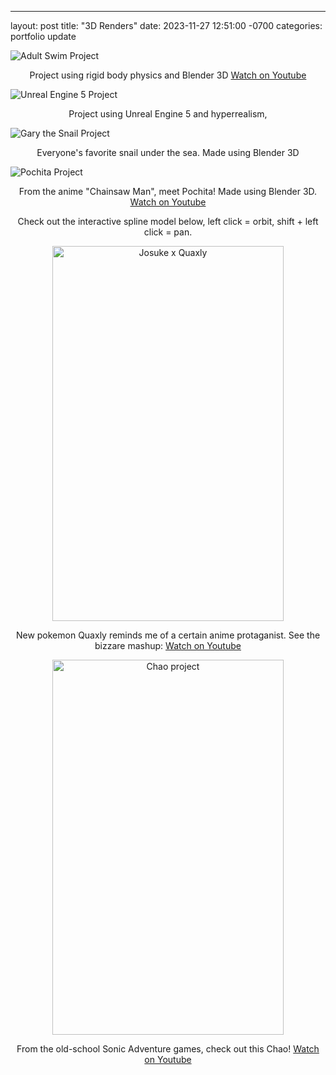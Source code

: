 ---
layout: post
title:  "3D Renders"
date:   2023-11-27 12:51:00 -0700
categories: portfolio update

<img 
	src="../../../As.png" 
	alt="Adult Swim Project" 
	title="Rigid body physics project" /> 
<center><p> Project using rigid body physics and Blender 3D 
<a href="https://youtu.be/IPh1gfI_ELg">Watch on Youtube</a> </p></center>

<img 
	src="../../../Scene_1_14.2856507.png" 
	alt="Unreal Engine 5 Project" 
	title="UE5 hyperrealism project" />
<center><p> Project using Unreal Engine 5 and hyperrealism, </p></center>

<img 
	src="../../../IMG_3608.PNG" 
	alt="Gary the Snail Project" 
	title="Gary the Snail 3D Model" />
<center><p> Everyone's favorite snail under the sea. Made using Blender 3D </p></center>

<img 
	src="../../../pochita.png" 
	alt="Pochita Project" 
	title="Pochita 3D model" />
<center><p> From the anime "Chainsaw Man", meet Pochita! Made using Blender 3D. <a href="https://youtu.be/IPh1gfI_ELg">Watch on Youtube</a> </p></center>
<center><p>Check out the interactive spline model below, left click = orbit, shift + left click = pan. </p></center>
<script type="module" src="https://unpkg.com/@splinetool/viewer@0.9.508/build/spline-viewer.js"></script>
<spline-viewer hint loading-anim-type="spinner-small-dark" url="https://prod.spline.design/Pha3-cdmZma26m3I/scene.splinecode"></spline-viewer>
<p></p>
<center><img 
	src="../../../josuke_duck.png" 
	alt="Josuke x Quaxly" 
	title="Quaxly 3D model" 
	width = "370"
	height = "600" />
<center><p> New pokemon Quaxly reminds me of a certain anime protaganist. See the bizzare mashup: 
<a href="https://youtu.be/IPh1gfI_ELg">Watch on Youtube</a> </p></center>

<center><img 
	src="../../../IMG_4289.jpg" 
	alt="Chao project" 
	title="Chao 3D model" 
	width = "370"
	height = "600" />
<center><p> From the old-school Sonic Adventure games, check out this Chao! 
<a href="https://youtu.be/IPh1gfI_ELg">Watch on Youtube</a> </p></center>
